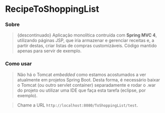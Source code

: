 # RecipeToShoppingList

### Sobre
> {descontinuado} Aplicação monolítica contruída com **Spring MVC 4**, utilizando páginas JSP, que iria armazenar e gerenciar receitas e, a partir destas, criar listas de compras customizáveis. Código mantido apenas para servir de exemplo.

### Como usar
> Não há o Tomcat *embedded* como estamos acostumados a ver atualmente em projetos Spring Boot. Desta forma, é necessário baixar o Tomcat (ou outro servlet container) separadamente e rodar o .war do projeto ou utilizar uma IDE que faça esta tarefa (eclipse, por exemplo).

> Chame a URL `http://localhost:8080/ToShoppingList/test`.